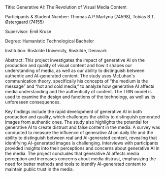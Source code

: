 Title: Generative AI: The Revolution of Visual Media Content

Participants & Student Number: Thomas A.P Martyna (74598), Tobias B.T. Østergaard (74155)

Supervisor: Emil Kruse

Degree: Humanistic Technological Bachelor

Institution: Roskilde University, Roskilde, Denmark

Abstract:
This project investigates the impact of generative AI on the production and quality of visual content and how it shapes our understanding of media, as well as our ability to distinguish between authentic and AI-generated content. The study uses McLuhan's communication theory, specifically his concepts of “the medium is the message” and “hot and cold media,” to analyze how generative AI affects media understanding and the authenticity of content. The TRIN model is used to examine the design and functions of the technology, as well as its unforeseen consequences.

Key findings include the rapid development of generative AI in both production and quality, which challenges the ability to distinguish generated images from authentic ones. The study also highlights the potential for generative AI to create distrust and false content in the media. A survey was conducted to measure the influence of generative AI on daily life and the ability to distinguish between real and AI-generated content, revealing that identifying AI-generated images is challenging. Interviews with participants provided insights into their perceptions and concerns about generative AI in the media. The project concludes that generative AI affects media perception and increases concerns about media distrust, emphasizing the need for better methods and tools to identify AI-generated content to maintain public trust in the media.
